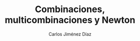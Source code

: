 ---
title: "Combinaciones, multicombinaciones y Newton"
year: 2017
thumbnail: "assets/img/Logo-ommags.png"
topic: "Combinatoria"
file: "assets/pdf/Material/Combinaciones-multicombinaciones-y-Newton.pdf"
author: "Carlos Jiménez Díaz"
level: "Básico"
alttext: "Newton combinaba colores y monomios."
---